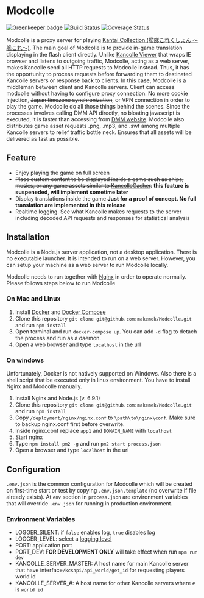# Modcolle

[![Greenkeeper badge](https://badges.greenkeeper.io/makemek/Modcolle.svg)](https://greenkeeper.io/)
[![Build Status](https://travis-ci.org/makemek/Modcolle.svg?branch=dev)](https://travis-ci.org/makemek/Modcolle)
[![Coverage Status](https://coveralls.io/repos/github/makemek/Modcolle/badge.svg?branch=dev)](https://coveralls.io/github/makemek/Modcolle?branch=dev)

Modcolle is a proxy server for playing [Kantai Collection (艦隊これくしょん ～艦これ～)](http://www.dmm.com/netgame_s/kancolle/).
The main goal of Modcolle is to provide in-game translation displaying in the flash client directly.
Unlike [Kancolle Viewer](https://github.com/Grabacr07/KanColleViewer) that wraps IE browser and listens to outgoing traffic, Modcolle, acting as a web server, makes Kancolle send all HTTP requests to Modcolle instead.
Thus, it has the opportunity to process requests before forwarding them to destinated Kancolle servers or response back to clients.
In this case, Modcolle is a middleman between client and Kancolle servers.
Client can access modcolle without having to configure proxy connection.
No more cookie injection, ~~Japan timezone synchronization~~, or VPN connection in order to play the game.
Modcolle do all those things behind the scenes.
Since the processes involves calling DMM API directly, no bloating javascript is executed, it is faster than accessing from [DMM website](http://www.dmm.com).
Modcolle also distributes game asset requests .png, .mp3, and .swf among multiple Kancolle servers to relief traffic bottle neck.
Ensures that all assets will be delivered as fast as possible.

## Feature
* Enjoy playing the game on full screen
* ~~Place custom content to be displayed inside a game such as ships, musics, or any game assets similar to [KancolleCacher](https://github.com/df32/KanColleCacher).~~ **this feature is suspeneded, will implement sometime later**
* Display translations inside the game **Just for a proof of concept. No full translation are implemented in this release**
* Realtime logging. See what Kancolle makes requests to the server including decoded API requests and responses for statistical analysis

## Installation
Modcolle is a Node.js server application, not a desktop application.
There is no executable launcher.
It is intended to run on a web server.
However, you can setup your machine as a web server to run Modcolle locally.

Modcolle needs to run together with [Nginx](https://www.nginx.com/) in order to operate normally.
Please follows steps below to run Modcolle

### On Mac and Linux

1. Install [Docker](https://docs.docker.com/engine/installation/) and [Docker Compose](https://docs.docker.com/compose/install/)
2. Clone this repository `git clone git@github.com:makemek/Modcolle.git` and run `npm install`
3. Open terminal and run `docker-compose up`. You can add `-d` flag to detach the process and run as a daemon.
4. Open a web browser and type `localhost` in the url

### On windows
Unfortunately, Docker is not natively supported on Windows.
Also there is a shell script that be executed only in linux environment.
You have to install Nginx and Modcolle manually.

1. Install Nginx and Node.js (v. 6.9.1)
2. Clone this repository `git clone git@github.com:makemek/Modcolle.git` and run `npm install`
3. Copy `/deployment/nginx/nginx.conf` to `\path\to\nginx\conf`. Make sure to backup nginx.conf first before overwrite.
4. Inside nginx.conf replace `app1` and `DOMAIN_NAME` with `localhost`
5. Start nginx
6. Type `npm install pm2 -g` and run `pm2 start process.json`
7. Open a browser and type `localhost` in the url

## Configuration
`.env.json` is the common configuration for Modcolle which will be created on first-time start or test by copying `.env.json.template` (no overwrite if file already exists).
At `env` section in `process.json` are environment variables that will override `.env.json` for running in production environment.

### Environment Variables
- LOGGER_SILENT: if `false` enables log, `true` disables log
- LOGGER_LEVEL: select a [logging level](https://github.com/winstonjs/winston#logging-levels)
- PORT: application port
- PORT_DEV: **FOR DEVELOPMENT ONLY** will take effect when run `npm run dev`
- KANCOLLE_SERVER_MASTER: A host name for main Kancolle server that have interface`/kcsapi/api_world/get_id` for requesting players world id
- KANCOLLE_SERVER_#: A host name for other Kancolle servers where `#` is `world id`
